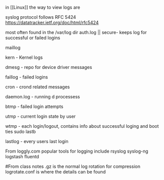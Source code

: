 in [[Linux]] the way to view logs are 

syslog protocol follows RFC 5424
https://datatracker.ietf.org/doc/html/rfc5424

most often found in the /var/log dir
auth.log || secure- keeps log for successful or failed logins

maillog

kern - Kernel logs

dmesg - repo for device driver messages

faillog - failed logins

cron - crond related messages

daemon.log - running d processess

btmp - failed login attempts

utmp - current login state by user

wtmp - each login/logout, contains info about successful loging and boot ties
	sudo lastb


lastlog - every users last login

From loggly.com
popular tools for logging include
rsyslog
syslog-ng
logstash
fluentd

#From class notes
.gz is the normal log rotation for compression
logrotate.conf is where the details can be found

